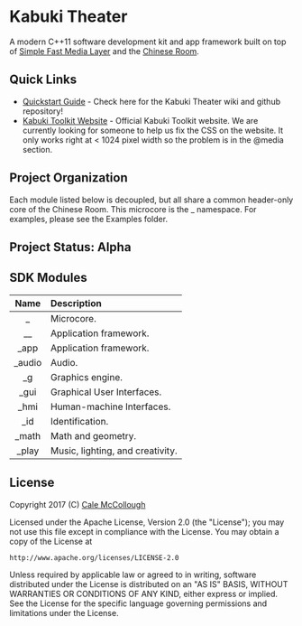 # Kabuki Theater
A modern C++11 software development kit and app framework built on top of [Simple Fast Media Layer](http://www.sfml-dev.org/) and the [Chinese Room](https://github.com/Kabuki-Toolkit/ChineseRoom).

## Quick Links
* [Quickstart Guide](https://github.com/Kabuki-Toolkit/Kabuki-Theater/wiki/Quickstart-Guide.md) -
    Check here for the Kabuki Theater wiki and github repository!
* [Kabuki Toolkit Website](https://kabuki-toolkit.github.io/) - Official Kabuki Toolkit website. We are currently
    looking for someone to help us fix the CSS on the website. It only works right at < 1024 pixel width so the
    problem is in the @media section.

## Project Organization
Each module listed below is decoupled, but all share a common header-only core
of the Chinese Room. This microcore is the _ namespace. For examples, please 
see the Examples folder.

## Project Status: Alpha

## SDK Modules
| Name     | Description |
|:--------:|:------------|
| _        | Microcore.|
| __       | Application framework.|
| _app     | Application framework.|
| _audio   | Audio.|
| _g       | Graphics engine.|
| _gui     | Graphical User Interfaces.|
| _hmi     | Human-machine Interfaces.|
| _id      | Identification.|
| _math    | Math and geometry.|
| _play    | Music, lighting, and creativity.|

## License
Copyright 2017 (C) [Cale McCollough](mailto:calemccollough@gmail.com)

Licensed under the Apache License, Version 2.0 (the "License");
you may not use this file except in compliance with the License.
You may obtain a copy of the License at

    http://www.apache.org/licenses/LICENSE-2.0

Unless required by applicable law or agreed to in writing, software
distributed under the License is distributed on an "AS IS" BASIS,
WITHOUT WARRANTIES OR CONDITIONS OF ANY KIND, either express or implied.
See the License for the specific language governing permissions and
limitations under the License.
